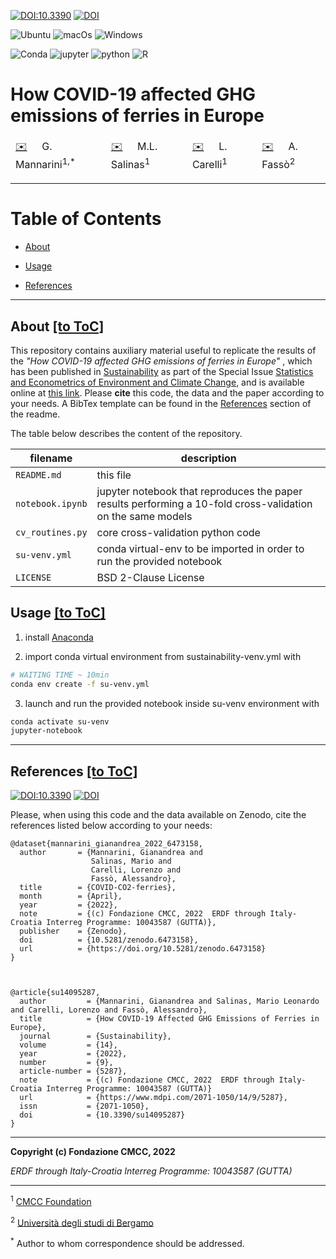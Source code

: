 [![DOI:10.3390](http://img.shields.io/badge/DOI-10.3390/su14095287-blue.svg)](https://doi.org/10.3390/su14095287)
[![DOI](https://zenodo.org/badge/DOI/10.5281/zenodo.6473158.svg)](https://doi.org/10.5281/zenodo.6473158)

![Ubuntu](https://img.shields.io/badge/Linux-passed-green)
![macOs](https://img.shields.io/badge/MacOs-passed-green)
![Windows](https://img.shields.io/badge/Windows-passed-green)

![Conda](https://img.shields.io/badge/conda-342B029.svg?&style=for-the-badge&logo=anaconda&logoColor=white)
![jupyter](https://img.shields.io/badge/Jupyter-F37626.svg?&style=for-the-badge&logo=Jupyter&logoColor=white)
![python](https://img.shields.io/badge/Python-FFD43B?style=for-the-badge&logo=python&logoColor=blue)
![R](https://img.shields.io/badge/R-276DC3?style=for-the-badge&logo=r&logoColor=white)

# How COVID-19 affected GHG emissions of ferries in Europe
<table>
<thead>
  <tr>
    <td>
      <a href="mailto:gianandrea.mannarini%40cmcc.it?cc=mario.salinas%40cmcc.it%3Blorenzo.carelli%40cmcc.it%3Balessandro.fasso%40unibg.it&subject=Info%20about%20How%20COVID-19%20affected%20GHG%20emissions%20of%20ferries%20in%20Europe&body=Dear%20authors%2C%0D%0A" target='_blank'>✉️</a>
      <a href="https://orcid.org/0000-0001-9205-7765" target='_blank'><img width=15 src="https://upload.wikimedia.org/wikipedia/commons/0/06/ORCID_iD.svg"></a> G. Mannarini<sup>1,*</sup></td>
    <td>
        <a href="mailto:mario.salinas%40cmcc.it?cc=gianandrea.mannarini%40cmcc.it%3Blorenzo.carelli%40cmcc.it%3Balessandro.fasso%40unibg.it&subject=Info%20about%20How%20COVID-19%20affected%20GHG%20emissions%20of%20ferries%20in%20Europe&body=Dear%20authors%2C%0D%0A" target='_blank'>✉️</a>
        <a href="https://orcid.org/0000-0002-4045-4790" target='_blank'><img width=15 src="https://upload.wikimedia.org/wikipedia/commons/0/06/ORCID_iD.svg"></a> M.L. Salinas<sup>1</sup></td>
    <td>
      <a href="mailto:lorenzo.carelli@cmcc.it?cc=gianandrea.mannarini%40cmcc.it%3Bmario.salinas%40cmcc.it%3Balessandro.fasso%40unibg.it&subject=Info%20about%20How%20COVID-19%20affected%20GHG%20emissions%20of%20ferries%20in%20Europe&body=Dear%20authors%2C%0D%0A" target='_blank'>✉️</a>
      <a href="https://orcid.org/0000-0003-4259-3505" target='_blank'><img width=15 src="https://upload.wikimedia.org/wikipedia/commons/0/06/ORCID_iD.svg"></a> L. Carelli<sup>1</sup></td>
    <td>
      <a href="mailto:alessandro.fasso%40unibg.it?cc=gianandrea.mannarini%40cmcc.it%3Bmario.salinas%40cmcc.it%3Blorenzo.carelli%40cmcc.it&subject=Info%20about%20How%20COVID-19%20affected%20GHG%20emissions%20of%20ferries%20in%20Europe&body=Dear%20authors%2C%0D%0A" target='_blank'>✉️</a>
      <a href="https://orcid.org/0000-0001-5132-9488" target='_blank'><img width=15 src="https://upload.wikimedia.org/wikipedia/commons/0/06/ORCID_iD.svg"></a>   A. Fassò<sup>2</sup></td>
  </tr>
</thead>
</table>

---

<a id='toc' name='toc'></a>
# Table of Contents

 - [About](#about)
 
 - [Usage](#usage)

 - [References](#ref)

---

<a id='about' name='about'></a>
## About [[to ToC]](#toc)

This repository contains auxiliary material useful to replicate the results of the *"How COVID-19 affected GHG emissions of ferries in Europe"*
, which has been published in [Sustainability](https://www.mdpi.com/journal/sustainability) as part
of the Special Issue [Statistics and Econometrics of Environment and Climate
Change](https://www.mdpi.com/journal/sustainability/special_issues/statistics_econometrics), and is available online at [this link](https://doi.org/10.3390/su14095287). Please **cite** this code, the data and the paper according to your needs. A BibTex template can be found in the [References](#ref) section of the readme.

The table below describes the content of the repository.

| filename       | description                                                                                                 |
|----------------|-------------------------------------------------------------------------------------------------------------|
| `README.md`     | this file                                                                                                   |
| `notebook.ipynb` | jupyter notebook that reproduces the paper results performing a 10-fold cross-validation on the same models |
| `cv_routines.py` | core cross-validation python code                                                                           |
| `su-venv.yml`    | conda virtual-env to be imported in order to run the provided notebook                                      |
| `LICENSE`    | BSD 2-Clause License                               |

<a id='usage' name='usage'></a>
## Usage [[to ToC]](#toc)
  
  1. install [Anaconda](https://www.anaconda.com/products/distribution)
  
  2. import conda virtual environment from sustainability-venv.yml with
  ```bash
  # WAITING TIME ~ 10min
  conda env create -f su-venv.yml
  ```
  
  3. launch and run the provided notebook inside su-venv environment with
  ```bash
  conda activate su-venv  
  jupyter-notebook
  ```

---

<a id='ref' name='ref'></a>
## References [[to ToC]](#toc)

[![DOI:10.3390](http://img.shields.io/badge/DOI-10.3390/su14095287-blue.svg)](https://doi.org/10.3390/su14095287)
[![DOI](https://zenodo.org/badge/DOI/10.5281/zenodo.6473158.svg)](https://doi.org/10.5281/zenodo.6473158)


Please, when using this code and the data available on Zenodo, cite the references listed below according to your needs:

```
@dataset{mannarini_gianandrea_2022_6473158,
  author       = {Mannarini, Gianandrea and
                  Salinas, Mario and
                  Carelli, Lorenzo and
                  Fassò, Alessandro},
  title        = {COVID-CO2-ferries},
  month        = {April},
  year         = {2022},
  note         = {(c) Fondazione CMCC, 2022  ERDF through Italy-Croatia Interreg Programme: 10043587 (GUTTA)},
  publisher    = {Zenodo},
  doi          = {10.5281/zenodo.6473158},
  url          = {https://doi.org/10.5281/zenodo.6473158}
}



@article{su14095287,
  author         = {Mannarini, Gianandrea and Salinas, Mario Leonardo and Carelli, Lorenzo and Fassò, Alessandro},
  title          = {How COVID-19 Affected GHG Emissions of Ferries in Europe},
  journal        = {Sustainability},
  volume         = {14},
  year           = {2022},
  number         = {9},
  article-number = {5287},
  note           = {(c) Fondazione CMCC, 2022  ERDF through Italy-Croatia Interreg Programme: 10043587 (GUTTA)}
  url            = {https://www.mdpi.com/2071-1050/14/9/5287},
  issn           = {2071-1050},
  doi            = {10.3390/su14095287}
}

```

---
**Copyright (c) Fondazione CMCC, 2022**

*ERDF through Italy-Croatia Interreg Programme: 10043587 (GUTTA)*

---

<sup>1</sup> [CMCC Foundation](http://www.cmcc.it)

<sup>2</sup> [Università degli studi di Bergamo](http://www.unibg.it)

<sup>*</sup> Author to whom correspondence should be addressed.